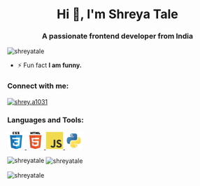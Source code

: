 <h1 align="center">Hi 👋, I'm Shreya Tale</h1>
<h3 align="center">A passionate frontend developer from India</h3>
<img align="right" width="300" src="https://cdn.dribbble.com/users/17707/screenshots/2413754/rrr.gif" alt="">
<p align="left"> <img src="https://komarev.com/ghpvc/?username=shreyatale&label=Profile%20views&color=0e75b6&style=flat" alt="shreyatale" /> </p>

- ⚡ Fun fact **I am funny.**

<h3 align="left">Connect with me:</h3>
<p align="left">
<a href="https://instagram.com/shrey.a1031" target="blank"><img align="center" src="https://raw.githubusercontent.com/rahuldkjain/github-profile-readme-generator/master/src/images/icons/Social/instagram.svg" alt="shrey.a1031" height="30" width="40" /></a>
</p>

<h3 align="left">Languages and Tools:</h3>
<p align="left"> <a href="https://www.w3schools.com/css/" target="_blank" rel="noreferrer"> <img src="https://raw.githubusercontent.com/devicons/devicon/master/icons/css3/css3-original-wordmark.svg" alt="css3" width="40" height="40"/> </a> <a href="https://www.w3.org/html/" target="_blank" rel="noreferrer"> <img src="https://raw.githubusercontent.com/devicons/devicon/master/icons/html5/html5-original-wordmark.svg" alt="html5" width="40" height="40"/> </a> <a href="https://developer.mozilla.org/en-US/docs/Web/JavaScript" target="_blank" rel="noreferrer"> <img src="https://raw.githubusercontent.com/devicons/devicon/master/icons/javascript/javascript-original.svg" alt="javascript" width="40" height="40"/> </a> <a href="https://www.python.org" target="_blank" rel="noreferrer"> <img src="https://raw.githubusercontent.com/devicons/devicon/master/icons/python/python-original.svg" alt="python" width="40" height="40"/> </a> </p>

<p><img align="left" src="https://github-readme-stats.vercel.app/api/top-langs?username=shreyatale&show_icons=true&locale=en&layout=compact" alt="shreyatale" /></p>

<p>&nbsp;<img align="center" src="https://github-readme-stats.vercel.app/api?username=shreyatale&show_icons=true&locale=en" alt="shreyatale" /></p>

<p><img align="center" src="https://github-readme-streak-stats.herokuapp.com/?user=shreyatale&" alt="shreyatale" /></p>

